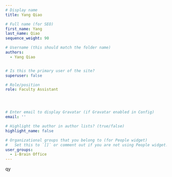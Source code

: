 ```yaml
---
# Display name
title: Yang Qiao

# Full name (for SEO)
first_name: Yang 
last_name: Qiao
sequence_weight: 90

# Username (this should match the folder name)
authors:
  - Yang Qiao


# Is this the primary user of the site?
superuser: false

# Role/position
role: Faculty Assistant




# Enter email to display Gravatar (if Gravatar enabled in Config)
email: ''

# Highlight the author in author lists? (true/false)
highlight_name: false

# Organizational groups that you belong to (for People widget)
#   Set this to `[]` or comment out if you are not using People widget.
user_groups:
  - i-Brain Office
---
```


qy